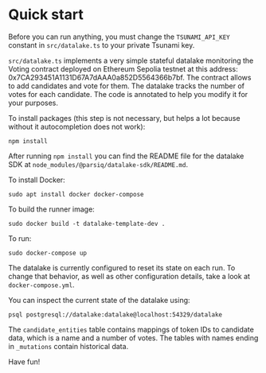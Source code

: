 # Quick start

Before you can run anything, you must change the `TSUNAMI_API_KEY` constant in `src/datalake.ts` to your private Tsunami key.

`src/datalake.ts` implements a very simple stateful datalake monitoring the Voting contract deployed on Ethereum Sepolia testnet at this address: 0x7CA293451A1131D67A7dAAA0a852D5564366b7bf. The contract allows to add candidates and vote for them. The datalake tracks the number of votes for each candidate. The code is annotated to help you modify it for your purposes.

To install packages (this step is not necessary, but helps a lot because without it autocompletion does not work):

```
npm install
```

After running `npm install` you can find the README file for the datalake SDK at `node_modules/@parsiq/datalake-sdk/README.md`.

To install Docker:

```
sudo apt install docker docker-compose
```

To build the runner image:

```
sudo docker build -t datalake-template-dev .
```

To run:

```
sudo docker-compose up
```

The datalake is currently configured to reset its state on each run. To change that behavior, as well as other configuration details, take a look at `docker-compose.yml`.

You can inspect the current state of the datalake using:

```
psql postgresql://datalake:datalake@localhost:54329/datalake
```

The `candidate_entities` table contains mappings of token IDs to candidate data, which is a name and a number of votes. The tables with names ending in `_mutations` contain historical data.

Have fun!
